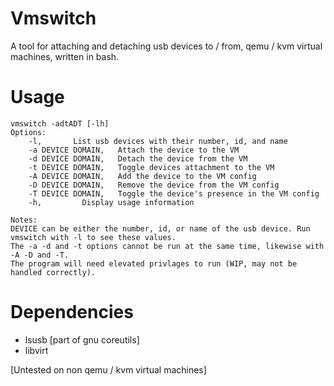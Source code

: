 # Vmswitch
A tool for attaching and detaching usb devices to / from, qemu / kvm virtual machines, written in bash.

# Usage 
```
vmswitch -adtADT [-lh]
Options:
	-l,       List usb devices with their number, id, and name
	-a DEVICE DOMAIN,	Attach the device to the VM
	-d DEVICE DOMAIN,	Detach the device from the VM
	-t DEVICE DOMAIN,	Toggle devices attachment to the VM
	-A DEVICE DOMAIN,	Add the device to the VM config
	-D DEVICE DOMAIN,	Remove the device from the VM config
	-T DEVICE DOMAIN,	Toggle the device's presence in the VM config
	-h,			Display usage information
  
Notes:
DEVICE can be either the number, id, or name of the usb device. Run vmswitch with -l to see these values.
The -a -d and -t options cannot be run at the same time, likewise with -A -D and -T.
The program will need elevated privlages to run (WIP, may not be handled correctly).
```
# Dependencies
* lsusb [part of gnu coreutils]
* libvirt

[Untested on non qemu / kvm virtual machines]

